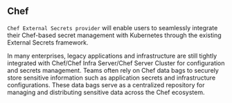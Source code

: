 ## Chef

`Chef External Secrets provider` will enable users to seamlessly integrate their Chef-based secret management with Kubernetes through the existing External Secrets framework.

In many enterprises, legacy applications and infrastructure are still tightly integrated with Chef/Chef Infra Server/Chef Server Cluster for configuration and secrets management. Teams often rely on Chef data bags to securely store sensitive information such as application secrets and infrastructure configurations. These data bags serve as a centralized repository for managing and distributing sensitive data across the Chef ecosystem.

